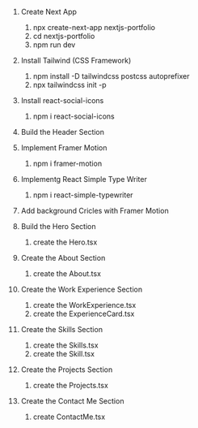 1.  Create Next App

    1. npx create-next-app nextjs-portfolio
    2. cd nextjs-portfolio
    3. npm run dev

2.  Install Tailwind (CSS Framework)

    1. npm install -D tailwindcss postcss autoprefixer
    2. npx tailwindcss init -p

3.  Install react-social-icons

    1. npm i react-social-icons

4.  Build the Header Section

5.  Implement Framer Motion

    1. npm i framer-motion

6.  Implementg React Simple Type Writer

    1. npm i react-simple-typewriter

7.  Add background Cricles with Framer Motion

8.  Build the Hero Section

    1. create the Hero.tsx

9.  Create the About Section

    1. create the About.tsx

10. Create the Work Experience Section

    1. create the WorkExperience.tsx
    2. create the ExperienceCard.tsx

11. Create the Skills Section

    1. create the Skills.tsx
    2. create the Skill.tsx

12. Create the Projects Section

    1. create the Projects.tsx

13. Create the Contact Me Section

    1. create ContactMe.tsx
